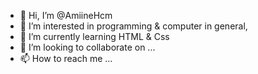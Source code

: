 - 👋 Hi, I’m @AmiineHcm
- 👀 I’m interested in programming & computer in general, 
- 🌱 I’m currently learning HTML & Css 
- 💞️ I’m looking to collaborate on ...
- 📫 How to reach me ...

<!---
AmiineHcm/AmiineHcm is a ✨ special ✨ repository because its `README.md` (this file) appears on your GitHub profile.
You can click the Preview link to take a look at your changes.
--->
